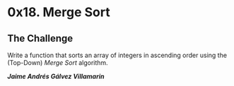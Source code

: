 # 0x18. Merge Sort

## The Challenge
Write a function that sorts an array of integers in ascending order using the (Top-Down) *Merge Sort* algorithm.

***Jaime Andrés Gálvez Villamarin***
